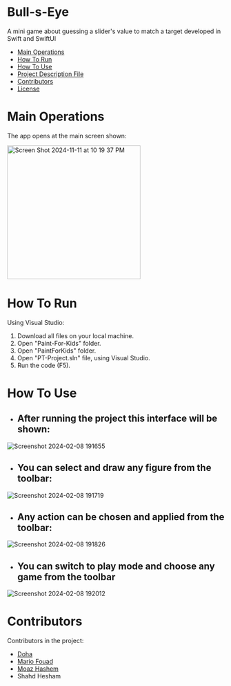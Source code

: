 # Bull-s-Eye
A mini game about guessing a slider's value to match a target developed in Swift and SwiftUI


* [Main Operations](#Main-Operations)
* [How To Run](#How-To-Run)
* [How To Use](#How-To-Use)
* [Project Description File](./PT_Project_Phase2_F22.pdf)
* [Contributors](#Contributors)
* [License](./LICENSE)
# Main Operations
The app opens at the main screen shown:


<img width="309" alt="Screen Shot 2024-11-11 at 10 19 37 PM" src="https://github.com/user-attachments/assets/727ad608-263d-4d1a-8ec3-9953104cc5f5">


# How To Run
Using Visual Studio:
1. Download all files on your local machine.
2. Open "Paint-For-Kids" folder.
3. Open "PaintForKids" folder.
4. Open "PT-Project.sln" file, using Visual Studio.
5. Run the code (F5).
# How To Use
* ## After running the project this interface will be shown:
![Screenshot 2024-02-08 191655](https://github.com/mariofouad/Paint-For-Kids/assets/119708778/763a6c3d-60b5-4be0-bea6-99ebe93dd853)

* ## You can select and draw any figure from the toolbar:
![Screenshot 2024-02-08 191719](https://github.com/mariofouad/Paint-For-Kids/assets/119708778/03e6ef76-8d1a-46da-8419-0060f454283d)

* ## Any action can be chosen and applied from the toolbar:
![Screenshot 2024-02-08 191826](https://github.com/mariofouad/Paint-For-Kids/assets/119708778/4e9786f7-9bdd-4100-9119-fcc222a94ef7)

* ## You can switch to play mode and choose any game from the toolbar
![Screenshot 2024-02-08 192012](https://github.com/mariofouad/Paint-For-Kids/assets/119708778/77af4bba-8bda-4b96-97a8-1e29b7d9c6b1)
# Contributors
Contributors in the project:
* [Doha](https://github.com/DohaBeltagy)
* [Mario Fouad](https://github.com/mariofouad)
* [Moaz Hashem](https://github.com/Pixels57)
* Shahd Hesham

